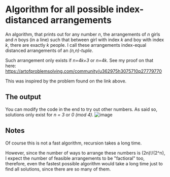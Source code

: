 # Algorithm for all possible index-distanced arrangements 
An algorithm, that prints out for any number *n*, the arrangements of *n* girls and *n* boys (in a line) such that between girl with index *k* and boy with index *k*, there are exactly *k* people. I call these arrangements index-equal distanced arrangements of an *(n,n)-tuple*. 

Such arrangement only exists if *n=4k+3* or *n=4k*. See my proof on that here: 
https://artofproblemsolving.com/community/u362975h3075710p27779770

This was inspired by the problem found on the link above. 

## The output
You can modify the code in the end to try out other numbers. As said so, solutions only exist for *n = 3* or *0* *(mod 4)*. 
![image](https://github.com/me9hanics/Every-Index-Equal-Distanced-Arrangement-Algorithm/assets/82604073/b1d71c46-151e-4ce3-afbd-d00329409d1f)

## Notes
Of course this is not a fast algorithm, recursion takes a long time.

However, since the number of ways to arrange these numbers is (2n)!/(2^n), I expect the number of feasible arrangements to be "factioral" too, therefore, even the fastest possible algorithm would take a long time just to find all solutions, since there are so many of them.
